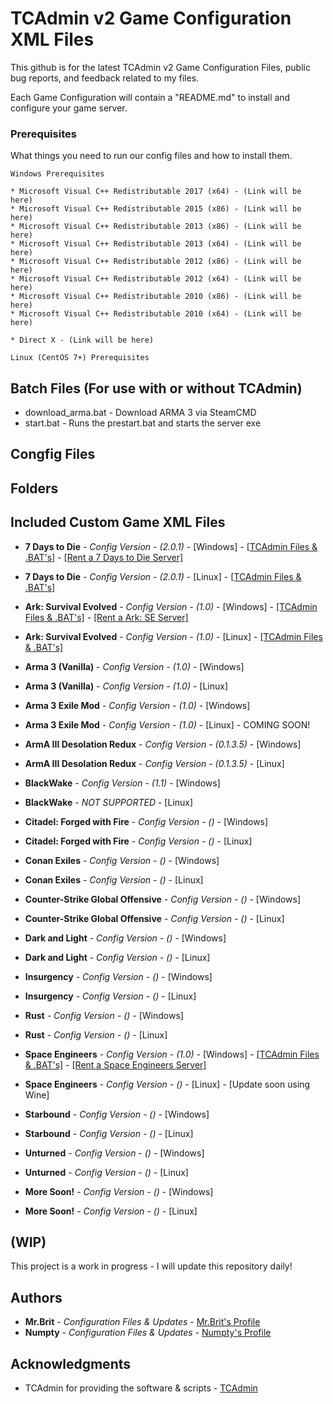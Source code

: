 # TCAdmin v2 Game Configuration XML Files

This github is for the latest TCAdmin v2 Game Configuration Files, public bug reports, and feedback related to my files.

Each Game Configuration will contain a "README.md" to install and configure your game server.

### Prerequisites

What things you need to run our config files and how to install them.

```
Windows Prerequisites

* Microsoft Visual C++ Redistributable 2017 (x64) - (Link will be here)
* Microsoft Visual C++ Redistributable 2015 (x86) - (Link will be here)
* Microsoft Visual C++ Redistributable 2013 (x86) - (Link will be here)
* Microsoft Visual C++ Redistributable 2013 (x64) - (Link will be here)
* Microsoft Visual C++ Redistributable 2012 (x86) - (Link will be here)
* Microsoft Visual C++ Redistributable 2012 (x64) - (Link will be here)
* Microsoft Visual C++ Redistributable 2010 (x86) - (Link will be here)
* Microsoft Visual C++ Redistributable 2010 (x64) - (Link will be here) 

* Direct X - (Link will be here)

```

```
Linux (CentOS 7+) Prerequisites
```

## Batch Files (For use with or without TCAdmin)

* download_arma.bat - Download ARMA 3 via SteamCMD
* start.bat - Runs the prestart.bat and starts the server exe

## Congfig Files

## Folders

## Included Custom Game XML Files

* **7 Days to Die** - *Config Version - (2.0.1)* - [Windows] - [[TCAdmin Files & .BAT's]](https://github.com/MrBrit-TCAdmin-Game-Configs/TCAdmin-v2/tree/master/7-Days-to-Die-Windows) - [[Rent a 7 Days to Die Server]](https://www.ukpowered.uk/7-days-to-die-server-hosting/)
* **7 Days to Die** - *Config Version - (2.0.1)* - [Linux] - [[TCAdmin Files & .BAT's]](https://github.com/MrBrit-TCAdmin-Game-Configs/TCAdmin-v2/tree/master/7-Days-to-Die-Linux)

* **Ark: Survival Evolved** - *Config Version - (1.0)* - [Windows] - [[TCAdmin Files & .BAT's]](https://github.com/MrBrit-TCAdmin-Game-Configs/TCAdmin-v2/tree/master/Ark-Survival-Evolved-Windows) - [[Rent a Ark: SE Server]](https://www.ukpowered.uk/ark-survival-evolved-server-hosting/)
* **Ark: Survival Evolved** - *Config Version - (1.0)* - [Linux] - [[TCAdmin Files & .BAT's]](https://github.com/MrBrit-TCAdmin-Game-Configs/TCAdmin-v2/tree/master/Ark-Survival-Evolved-Linux)

* **Arma 3 (Vanilla)** - *Config Version - (1.0)* - [Windows]
* **Arma 3 (Vanilla)** - *Config Version - (1.0)* - [Linux]

* **Arma 3 Exile Mod** - *Config Version - (1.0)* - [Windows]
* **Arma 3 Exile Mod** - *Config Version - (1.0)* - [Linux] - COMING SOON!

* **ArmA III Desolation Redux** - *Config Version - (0.1.3.5)* - [Windows]
* **ArmA III Desolation Redux** - *Config Version - (0.1.3.5)* - [Linux]

* **BlackWake** - *Config Version - (1.1)* - [Windows]
* **BlackWake** - *NOT SUPPORTED* - [Linux]

* **Citadel: Forged with Fire** - *Config Version - ()* - [Windows]
* **Citadel: Forged with Fire** - *Config Version - ()* - [Linux]

* **Conan Exiles** - *Config Version - ()* - [Windows]
* **Conan Exiles** - *Config Version - ()* - [Linux]

* **Counter-Strike Global Offensive** - *Config Version - ()* - [Windows]
* **Counter-Strike Global Offensive** - *Config Version - ()* - [Linux]

* **Dark and Light** - *Config Version - ()* - [Windows]
* **Dark and Light** - *Config Version - ()* - [Linux]

* **Insurgency** - *Config Version - ()* - [Windows]
* **Insurgency** - *Config Version - ()* - [Linux]

* **Rust** - *Config Version - ()* - [Windows]
* **Rust** - *Config Version - ()* - [Linux]

* **Space Engineers** - *Config Version - (1.0)* - [Windows] - [[TCAdmin Files & .BAT's]](https://github.com/MrBrit-TCAdmin-Game-Configs/TCAdmin-v2/tree/master/Space-Engineers-Windows) - [[Rent a Space Engineers Server]](https://www.ukpowered.uk/space-engineers-server-hosting/)
* **Space Engineers** - *Config Version - ()* - [Linux] - [Update soon using Wine]

* **Starbound** - *Config Version - ()* - [Windows]
* **Starbound** - *Config Version - ()* - [Linux]

* **Unturned** - *Config Version - ()* - [Windows]
* **Unturned** - *Config Version - ()* - [Linux]

* **More Soon!** - *Config Version - ()* - [Windows]
* **More Soon!** - *Config Version - ()* - [Linux]

## (WIP)

This project is a work in progress - I will update this repository daily!

## Authors

* **Mr.Brit** - *Configuration Files & Updates* - [Mr.Brit's Profile](http://clientforums.tcadmin.com/member.php?u=86032)
* **Numpty** - *Configuration Files & Updates* - [Numpty's Profile](http://clientforums.tcadmin.com/member.php?u=84940)

## Acknowledgments

* TCAdmin for providing the software & scripts - [TCAdmin](http://www.tcadmin.com/)